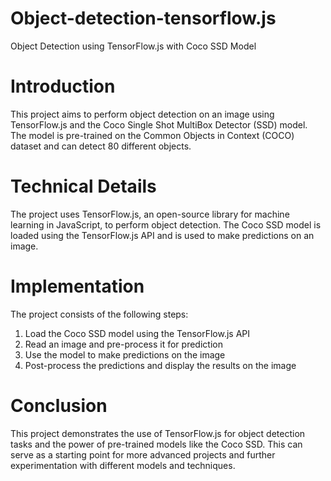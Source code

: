 # Object-detection-tensorflow.js

Object Detection using TensorFlow.js with Coco SSD Model

# Introduction

This project aims to perform object detection on an image using TensorFlow.js and the Coco Single Shot MultiBox Detector (SSD) model. The model is pre-trained on the Common Objects in Context (COCO) dataset and can detect 80 different objects.


# Technical Details

The project uses TensorFlow.js, an open-source library for machine learning in JavaScript, to perform object detection. The Coco SSD model is loaded using the TensorFlow.js API and is used to make predictions on an image.

# Implementation

The project consists of the following steps:

1. Load the Coco SSD model using the TensorFlow.js API
2. Read an image and pre-process it for prediction
3. Use the model to make predictions on the image
4. Post-process the predictions and display the results on the image


# Conclusion

This project demonstrates the use of TensorFlow.js for object detection tasks and the power of pre-trained models like the Coco SSD. This can serve as a starting point for more advanced projects and further experimentation with different models and techniques.
